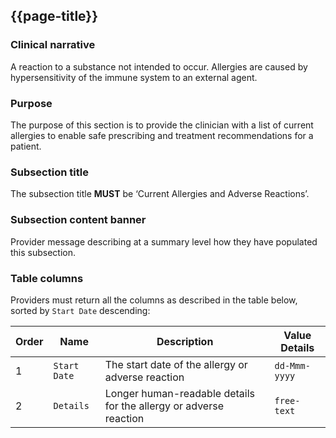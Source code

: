 ## {{page-title}}

### Clinical narrative
A reaction to a substance not intended to occur. Allergies are caused by hypersensitivity of the immune system to an external agent.

### Purpose
The purpose of this section is to provide the clinician with a list of current allergies to enable safe prescribing and treatment recommendations for a patient.

### Subsection title
The subsection title **MUST** be ‘Current Allergies and Adverse Reactions’.

### Subsection content banner
Provider message describing at a summary level how they have populated this subsection.

### Table columns
Providers must return all the columns as described in the table below, sorted by `Start Date` descending:

| Order | Name | Description | Value Details |
| --- | --- | --- | --- |
| 1   | `Start Date` | The start date of the allergy or adverse reaction | `dd-Mmm-yyyy` |
| 2   | `Details` | Longer human-readable details for the allergy or adverse reaction | `free-text` |